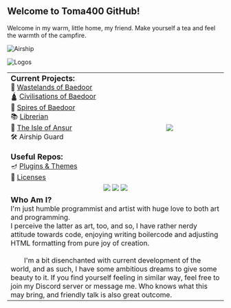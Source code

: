 ## Welcome to Toma400 GitHub!
Welcome in my warm, little home, my friend. Make yourself a tea and feel the warmth of
the campfire.

![Airship](https://cdn.discordapp.com/attachments/1090673355193061457/1090673355578945576/airship_at_almost_night_part_2.png)

<table width="100%">
    <tr>
        <td width="50%">
            <font size="+1"><b>Current Projects:</b></font><br>
            🧨 <a href="https://www.curseforge.com/minecraft/mc-mods/wastelands-of-baedoor">Wastelands of Baedoor</a><br>
            🛕 <a href="https://github.com/Toma400/Civilisations_of_Baedoor">Civilisations of Baedoor</a><br>
            🌿 <a href="https://github.com/Toma400/Spires_of_Baedoor">Spires of Baedoor</a><br>
            📚 <a href="https://github.com/Toma400/Librerian">Librerian</a><br>
            🏯 <a href="https://github.com/Toma400/The_Isle_of_Ansur">The Isle of Ansur</a><br>
            🛠️ Airship Guard<br>
            <br><font size="+1"><b>Useful Repos:</b></font><br>
            🪔 <a href="https://github.com/Toma400/IDE-plugins">Plugins & Themes</a><br>
            📜 <a href="https://github.com/Toma400/Licenses">Licenses</a><br>
        </td>
        <td width="50%" align="center">
            <img src="https://github-readme-stats-sigma-five.vercel.app/api/top-langs/?username=toma400&count_private=true&theme=merko&border_color=248610">
        </td>
    </tr>
    <tr>
        <td colspan="2" align="center">
            <a href="https://bit.ly/3Quc63o"><img src="https://img.shields.io/badge/%20-Artography-279DBA?style=plastic&logo=appveyor"></a>
            <a href="https://linktr.ee/toma400"><img src="https://img.shields.io/badge/%20-Linktree%20-108931?style=plastic&logo=appveyor"></a>
            <a href="https://discord.gg/GbTw9KqnrE"><img src="https://img.shields.io/discord/842338281692725268?color=AA16D1&label=%20&logo=Discord&logoColor=DDD4EA&style=plastic"></a>
        </td>
    </tr>
    <tr>
        <td colspan="2">
            <font size="+1"><b>Who Am I?</b></font><br>
            I'm just humble programmist and artist with huge love to both art and programming.<br>
            I perceive the latter as art, too, and so, I have rather nerdy attitude towards
            code, enjoying writing boilercode and adjusting HTML formatting from
            pure joy of creation.<br>
            <br>
               I'm a bit disenchanted with current development of the world, and as such, I have
            some ambitious dreams to give some beauty to it. 
            If you find yourself feeling in similar way, feel free to join my 
            Discord server or message me. Who knows what this may bring, and friendly
            talk is also great outcome.
        </td>
    </tr>
    <tr align="center">
        <img src="https://skillicons.dev/icons?i=python,nim,kotlin,elixir,java,lua,idea,godot,markdown,github,atom,ruby,rust,html" align="center" alt="Logos" />
    </tr>
    
</table>

<!--
**Toma400/Toma400** is a ✨ _special_ ✨ repository because its `README.md` (this file) appears on your GitHub profile.

Here are some ideas to get you started:



- 🔭 I’m currently working on Minecraft Mods & AI
- 🌱 I’m currently learning ...
- 👯 I’m looking to collaborate on ...
- 🤔 I’m looking for help with ...
- 💬 Ask me about ...
- 📫 How to reach me: ...
- 😄 Pronouns: ...
- ⚡ Fun fact: ...
-->